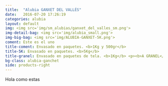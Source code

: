 ```yaml
---
title:  "Alubia GANXET DEL VALLÉS"
date:   2016-07-20 17:26:19
categories: alubia
layout: default
img: <img src='img/sm_alubias/ganxet_del_valles_sm.png'>
img-detail-bag: <img src='img/alubia_small.png'>
img-big-bag: <img src='img/ALUBIA-GANXET-5K.png'>
coment: Este es el uno
title-coment: Envasado en paquetes. <b>1Kg y 500gr</b>
title-5K: Envasado en paquetes. <b>5Kg</b>
title-granel: Envasado en paquetes de tela. <b>1Kg</b> <p><b>A GRANEL</b><br> Envasado en sacos de <b>10Kg, 25Kg</b> 
bg-class: alubia-ganchet 
side: products-right
---
```


Hola como estas